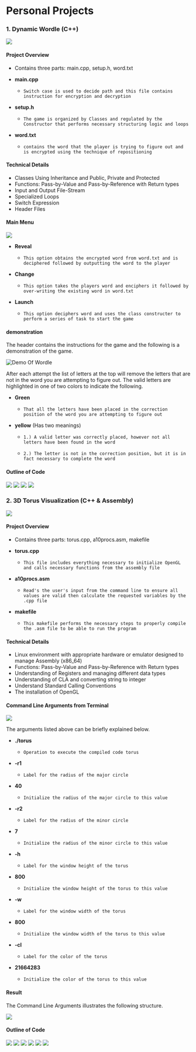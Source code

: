 # Personal Projects
### **1. Dynamic Wordle (C++)**

![](assets/img/WD0.PNG) 

#### **Project Overview**

- Contains three parts: main.cpp, setup.h, word.txt

- **main.cpp**
  -     Switch case is used to decide path and this file contains instruction for encryption and decryption  
- **setup.h**
  -     The game is organized by Classes and regulated by the Constructor that performs necessary structuring logic and loops   
- **word.txt**
  -     contains the word that the player is trying to figure out and is encrypted using the technique of repositioning

#### **Technical Details**

- Classes Using Inheritance and Public, Private and Protected
- Functions: Pass-by-Value and Pass-by-Reference with Return types
- Input and Output File-Stream
- Specialized Loops
- Switch Expression
- Header Files

#### **Main Menu**

![](assets/img/WD1.PNG) 

- **Reveal**
  -     This option obtains the encrypted word from word.txt and is deciphered followed by outputting the word to the player 
- **Change**
  -     This option takes the players word and enciphers it followed by over-writing the existing word in word.txt   
- **Launch**
  -     This option deciphers word and uses the class constructer to perform a series of task to start the game

#### **demonstration**

The header contains the instructions for the game and the following is a demonstration of the game.

![Demo Of Wordle](assets/img/WD4.PNG) 

After each attempt the list of letters at the top will remove the letters that are not in the word you are attempting to figure out. 
The valid letters are highlighted in one of two colors to indicate the following. 

- **Green**
  -     That all the letters have been placed in the correction position of the word you are attempting to figure out 
- **yellow**
  (Has two meanings)
  
  -     1.) A valid letter was correctly placed, however not all letters have been found in the word
  -     2.) The letter is not in the correction position, but it is in fact necessary to complete the word  

#### **Outline of Code**
![](assets/img/W1.PNG) 
![](assets/img/W2.PNG) 
![](assets/img/W3.PNG) 
![](assets/img/W4.PNG) 


### **2. 3D Torus Visualization (C++ & Assembly)**

![](assets/img/TorusG.PNG) 

#### **Project Overview**

- Contains three parts: torus.cpp, a10procs.asm, makefile

- **torus.cpp**
  -     This file includes everything necessary to initialize OpenGL and calls necessary functions from the assembly file
- **a10procs.asm**
  -     Read's the user's input from the command line to ensure all values are valid then calculate the requested variables by the .cpp file
- **makefile**
  -     This makefile performs the necessary steps to properly compile the .asm file to be able to run the program

#### **Technical Details**

- Linux environment with appropriate hardware or emulator designed to manage Assembly (x86_64)
- Functions: Pass-by-Value and Pass-by-Reference with Return types
- Understanding of Registers and managing different data types
- Understanding of CLA and converting string to integer
- Understand Standard Calling Conventions
- The installation of OpenGL

#### **Command Line Arguments from Terminal**

![](assets/img/TorusPCLA.PNG) 

The arguments listed above can be briefly explained below.

- **./torus**
  -     Operation to execute the compiled code torus
- **-r1**
  -     Label for the radius of the major circle
- **40**
  -     Initialize the radius of the major circle to this value
- **-r2**
  -     Label for the radius of the minor circle
- **7**
  -     Initialize the radius of the minor circle to this value
- **-h**
  -     Label for the window height of the torus
- **800**
  -     Initialize the window height of the torus to this value
- **-w**
  -     Label for the window width of the torus
- **800**
  -     Initialize the window width of the torus to this value
- **-cl**
  -     Label for the color of the torus
- **21664283**
  -     Initialize the color of the torus to this value

#### **Result**

The Command Line Arguments illustrates the following structure.        

![](assets/img/TorusP.PNG) 

#### **Outline of Code**
![](assets/img/T1.PNG) 
![](assets/img/t2.PNG) 
![](assets/img/T3.PNG) 
![](assets/img/T4.PNG) 
![](assets/img/T5.PNG) 
![](assets/img/T6.PNG) 
